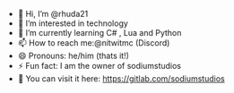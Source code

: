 - 👋 Hi, I’m @rhuda21
- 👀 I’m interested in technology
- 🌱 I’m currently learning C# , Lua and Python
- 📫 How to reach me:@nitwitmc (Discord)
- 😄 Pronouns: he/him (thats it!)
- ⚡ Fun fact: I am the owner of sodiumstudios
- 🔗 You can visit it here: https://gitlab.com/sodiumstudios

<!---
rhuda21/rhuda21 is a ✨ special ✨ repository because its `README.md` (this file) appears on your GitHub profile.
You can click the Preview link to take a look at your changes.
--->
